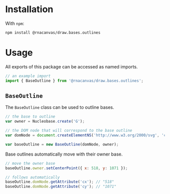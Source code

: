 # Installation

With `npm`:

```
npm install @rnacanvas/draw.bases.outlines
```

# Usage

All exports of this package can be accessed as named imports.

```javascript
// an example import
import { BaseOutline } from '@rnacanvas/draw.bases.outlines';
```

## `BaseOutline`

The `BaseOutline` class can be used to outline bases.

```javascript
// the base to outline
var owner = Nucleobase.create('G');

// the DOM node that will correspond to the base outline
var domNode = document.createElementNS('http://www.w3.org/2000/svg', 'circle');

var baseOutline = new BaseOutline(domNode, owner);
```

Base outlines automatically move with their owner base.

```javascript
// move the owner base
baseOutline.owner.setCenterPoint({ x: 518, y: 1071 });

// follows automatically
baseOutline.domNode.getAttribute('cx'); // "518"
baseOutline.domNode.getAttribute('cy'); // "1071"
```
